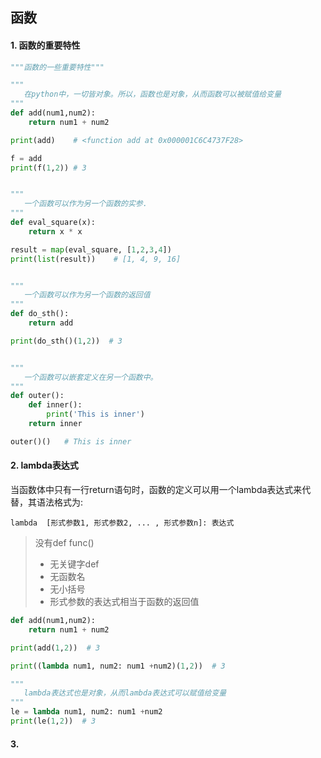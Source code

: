 ## 函数

#### 1. 函数的重要特性

```python
"""函数的一些重要特性"""

"""
   在python中，一切皆对象。所以，函数也是对象，从而函数可以被赋值给变量
"""
def add(num1,num2):
    return num1 + num2

print(add)    # <function add at 0x000001C6C4737F28>

f = add
print(f(1,2)) # 3


"""
   一个函数可以作为另一个函数的实参.
"""
def eval_square(x):
    return x * x

result = map(eval_square, [1,2,3,4])
print(list(result))    # [1, 4, 9, 16]


"""
   一个函数可以作为另一个函数的返回值
"""
def do_sth():
    return add

print(do_sth()(1,2))  # 3


"""
   一个函数可以嵌套定义在另一个函数中。
"""
def outer():
    def inner():
        print('This is inner')
    return inner

outer()()   # This is inner
```





#### 2. lambda表达式

当函数体中只有一行return语句时，函数的定义可以用一个lambda表达式来代替，其语法格式为: 

```lambda  [形式参数1, 形式参数2, ... , 形式参数n]: 表达式```

> 没有def  func()
>
> - 无关键字def
> - 无函数名
> - 无小括号
> - 形式参数的表达式相当于函数的返回值



```python
def add(num1,num2):
    return num1 + num2

print(add(1,2))  # 3

print((lambda num1, num2: num1 +num2)(1,2))  # 3

"""
   lambda表达式也是对象，从而lambda表达式可以赋值给变量
"""
le = lambda num1, num2: num1 +num2
print(le(1,2))  # 3
```





#### 3.